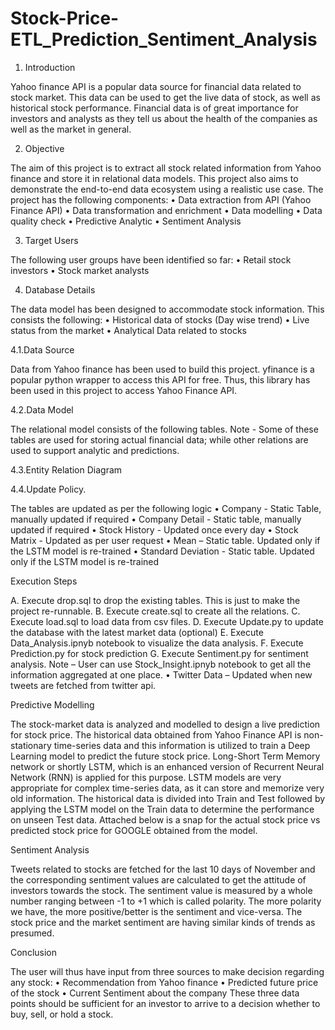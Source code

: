 # Stock-Price-ETL_Prediction_Sentiment_Analysis

1. Introduction

Yahoo finance API is a popular data source for financial data related to stock market. This data can be used to get the
live data of stock, as well as historical stock performance.
Financial data is of great importance for investors and analysts as they tell us about the health of the companies as well
as the market in general.

2. Objective

The aim of this project is to extract all stock related information from Yahoo finance and store it in relational data
models. This project also aims to demonstrate the end-to-end data ecosystem using a realistic use case. The project has
the following components:
• Data extraction from API (Yahoo Finance API)
• Data transformation and enrichment
• Data modelling
• Data quality check
• Predictive Analytic
• Sentiment Analysis

3. Target Users

The following user groups have been identified so far:
• Retail stock investors
• Stock market analysts

4. Database Details

The data model has been designed to accommodate stock information. This consists the following:
• Historical data of stocks (Day wise trend)
• Live status from the market
• Analytical Data related to stocks

4.1.Data Source

Data from Yahoo finance has been used to build this project. yfinance is a popular python wrapper to access this API
for free. Thus, this library has been used in this project to access Yahoo Finance API.

4.2.Data Model

The relational model consists of the following tables.
Note - Some of these tables are used for storing actual financial data; while other relations are used to support
analytic and predictions.

4.3.Entity Relation Diagram

4.4.Update Policy.

The tables are updated as per the following logic
• Company - Static Table, manually updated if required
• Company Detail - Static table, manually updated if required
• Stock History - Updated once every day
• Stock Matrix - Updated as per user request
• Mean – Static table. Updated only if the LSTM model is re-trained
• Standard Deviation - Static table. Updated only if the LSTM model is re-trained

Execution Steps

A. Execute drop.sql to drop the existing tables. This is just to make the project re-runnable.
B. Execute create.sql to create all the relations.
C. Execute load.sql to load data from csv files.
D. Execute Update.py to update the database with the latest market data (optional)
E. Execute Data_Analysis.ipnyb notebook to visualize the data analysis.
F. Execute Prediction.py for stock prediction
G. Execute Sentiment.py for sentiment analysis.
Note – User can use Stock_Insight.ipnyb notebook to get all the information aggregated at one place.
• Twitter Data – Updated when new tweets are fetched from twitter api.

Predictive Modelling

The stock-market data is analyzed and modelled to design a live prediction for stock price. The historical data obtained
from Yahoo Finance API is non-stationary time-series data and this information is utilized to train a Deep Learning model
to predict the future stock price. Long-Short Term Memory network or shortly LSTM, which is an enhanced version of
Recurrent Neural Network (RNN) is applied for this purpose. LSTM models are very appropriate for complex time-series
data, as it can store and memorize very old information. The historical data is divided into Train and Test followed by
applying the LSTM model on the Train data to determine the performance on unseen Test data. Attached below is a
snap for the actual stock price vs predicted stock price for GOOGLE obtained from the model. 

Sentiment Analysis

Tweets related to stocks are fetched for the last 10 days of November and the corresponding sentiment values are
calculated to get the attitude of investors towards the stock. The sentiment value is measured by a whole number
ranging between -1 to +1 which is called polarity. The more polarity we have, the more positive/better is the sentiment
and vice-versa. The stock price and the market sentiment are having similar kinds of trends as presumed.

Conclusion

The user will thus have input from three sources to make decision regarding any stock:
• Recommendation from Yahoo finance
• Predicted future price of the stock
• Current Sentiment about the company
These three data points should be sufficient for an investor to arrive to a decision whether to buy, sell, or hold a stock.

